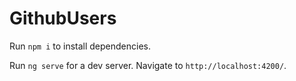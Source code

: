 # GithubUsers

Run `npm i` to install dependencies.

Run `ng serve` for a dev server. Navigate to `http://localhost:4200/`.
